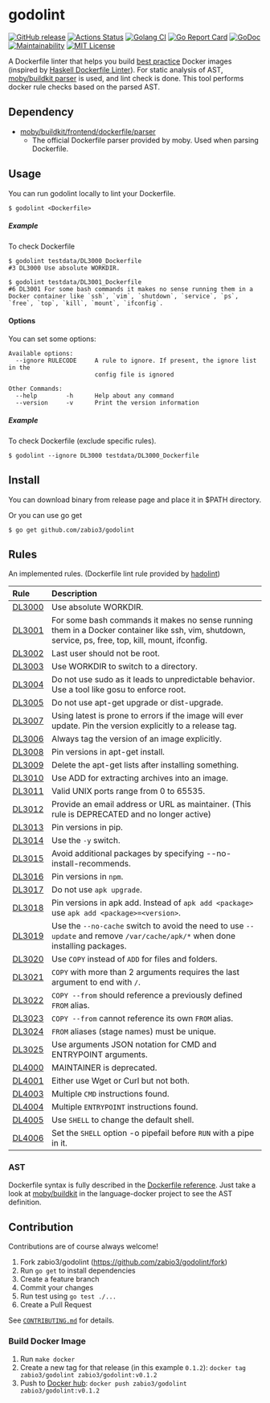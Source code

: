 godolint
===

[![GitHub release](http://img.shields.io/github/release/zabio3/godolint.svg?style=flat-square)](https://github.com/zabio3/godolint/releases/latest)
[![Actions Status](https://github.com/zabio3/godolint/workflows/go1.18/badge.svg)](https://github.com/zabio3/godolint/actions)
[![Golang CI](https://golangci.com/badges/github.com/zabio3/godolint.svg)](https://golangci.com/r/github.com/zabio3/godolint)
[![Go Report Card](https://goreportcard.com/badge/github.com/zabio3/godolint)](https://goreportcard.com/report/github.com/zabio3/godolint)
[![GoDoc](https://godoc.org/github.com/zabio3/godolint?status.svg)](https://godoc.org/github.com/zabio3/godolint)
[![Maintainability](https://api.codeclimate.com/v1/badges/4c1c216781e5592d4194/maintainability)](https://codeclimate.com/github/zabio3/godolint/maintainability)
[![MIT License](http://img.shields.io/badge/license-MIT-blue.svg?style=flat)](LICENSE)

A Dockerfile linter that helps you build [best practice](https://docs.docker.com/develop/develop-images/dockerfile_best-practices/) Docker images (inspired by [Haskell Dockerfile Linter](https://github.com/hadolint/hadolint)). 
For static analysis of AST, [moby/buildkit parser](https://github.com/moby/buildkit/tree/master/frontend/dockerfile/parser) is used, and lint check is done.
This tool performs docker rule checks based on the parsed AST.

## Dependency
 
  - [moby/buildkit/frontend/dockerfile/parser](https://github.com/moby/buildkit)
     - The official Dockerfile parser provided by moby. Used when parsing Dockerfile.
          
## Usage

You can run godolint locally to lint your Dockerfile.

```
$ godolint <Dockerfile>
```

##### Example

To check Dockerfile

```
$ godolint testdata/DL3000_Dockerfile
#3 DL3000 Use absolute WORKDIR. 

$ godolint testdata/DL3001_Dockerfile
#6 DL3001 For some bash commands it makes no sense running them in a Docker container like `ssh`, `vim`, `shutdown`, `service`, `ps`, `free`, `top`, `kill`, `mount`, `ifconfig`. 
```

#### Options

You can set some options:

```
Available options:
  --ignore RULECODE     A rule to ignore. If present, the ignore list in the
                        config file is ignored

Other Commands:
  --help        -h      Help about any command
  --version     -v      Print the version information
```

##### Example

To check Dockerfile (exclude specific rules).

```
$ godolint --ignore DL3000 testdata/DL3000_Dockerfile
```

## Install

You can download binary from release page and place it in $PATH directory.

Or you can use go get

```
$ go get github.com/zabio3/godolint
```

## Rules

An implemented rules. (Dockerfile lint rule provided by [hadolint](https://github.com/hadolint/hadolint))

| Rule                                                         | Description                                                                                                                                         |
|:-------------------------------------------------------------|:----------------------------------------------------------------------------------------------------------------------------------------------------|
| [DL3000](https://github.com/hadolint/hadolint/wiki/DL3000)   | Use absolute WORKDIR.                                                                                                                               |
| [DL3001](https://github.com/hadolint/hadolint/wiki/DL3001)   | For some bash commands it makes no sense running them in a Docker container like ssh, vim, shutdown, service, ps, free, top, kill, mount, ifconfig. |
| [DL3002](https://github.com/hadolint/hadolint/wiki/DL3002)   | Last user should not be root.                                                                                                                       |
| [DL3003](https://github.com/hadolint/hadolint/wiki/DL3003)   | Use WORKDIR to switch to a directory.                                                                                                               |
| [DL3004](https://github.com/hadolint/hadolint/wiki/DL3004)   | Do not use sudo as it leads to unpredictable behavior. Use a tool like gosu to enforce root.                                                        |
| [DL3005](https://github.com/hadolint/hadolint/wiki/DL3005)   | Do not use apt-get upgrade or dist-upgrade.                                                                                                         |
| [DL3007](https://github.com/hadolint/hadolint/wiki/DL3007)   | Using latest is prone to errors if the image will ever update. Pin the version explicitly to a release tag.                                         |
| [DL3006](https://github.com/hadolint/hadolint/wiki/DL3006)   | Always tag the version of an image explicitly.                                                                                                      |
| [DL3008](https://github.com/hadolint/hadolint/wiki/DL3008)   | Pin versions in apt-get install.                                                                                                                    |
| [DL3009](https://github.com/hadolint/hadolint/wiki/DL3009)   | Delete the apt-get lists after installing something.                                                                                                |
| [DL3010](https://github.com/hadolint/hadolint/wiki/DL3010)   | Use ADD for extracting archives into an image.                                                                                                      |
| [DL3011](https://github.com/hadolint/hadolint/wiki/DL3011)   | Valid UNIX ports range from 0 to 65535.                                                                                                             |
| [DL3012](https://github.com/hadolint/hadolint/wiki/DL3012)   | Provide an email address or URL as maintainer. (This rule is DEPRECATED and no longer active)                                                       |
| [DL3013](https://github.com/hadolint/hadolint/wiki/DL3013)   | Pin versions in pip.                                                                                                                                |
| [DL3014](https://github.com/hadolint/hadolint/wiki/DL3014)   | Use the `-y` switch.                                                                                                                                |
| [DL3015](https://github.com/hadolint/hadolint/wiki/DL3015)   | Avoid additional packages by specifying --no-install-recommends.                                                                                    |
| [DL3016](https://github.com/hadolint/hadolint/wiki/DL3016)   | Pin versions in `npm`.                                                                                                                              |
| [DL3017](https://github.com/hadolint/hadolint/wiki/DL3017)   | Do not use `apk upgrade`.                                                                                                                           |
| [DL3018](https://github.com/hadolint/hadolint/wiki/DL3018)   | Pin versions in apk add. Instead of `apk add <package>` use `apk add <package>=<version>`.                                                          |
| [DL3019](https://github.com/hadolint/hadolint/wiki/DL3019)   | Use the `--no-cache` switch to avoid the need to use `--update` and remove `/var/cache/apk/*` when done installing packages.                        |
| [DL3020](https://github.com/hadolint/hadolint/wiki/DL3020)   | Use `COPY` instead of `ADD` for files and folders.                                                                                                  |
| [DL3021](https://github.com/hadolint/hadolint/wiki/DL3021)   | `COPY` with more than 2 arguments requires the last argument to end with `/`.                                                                       |
| [DL3022](https://github.com/hadolint/hadolint/wiki/DL3022)   | `COPY --from` should reference a previously defined `FROM` alias.                                                                                   |
| [DL3023](https://github.com/hadolint/hadolint/wiki/DL3023)   | `COPY --from` cannot reference its own `FROM` alias.                                                                                                |
| [DL3024](https://github.com/hadolint/hadolint/wiki/DL3024)   | `FROM` aliases (stage names) must be unique.                                                                                                        |
| [DL3025](https://github.com/hadolint/hadolint/wiki/DL3025)   | Use arguments JSON notation for CMD and ENTRYPOINT arguments.                                                                                       |
| [DL4000](https://github.com/hadolint/hadolint/wiki/DL4000)   | MAINTAINER is deprecated.                                                                                                                           |
| [DL4001](https://github.com/hadolint/hadolint/wiki/DL4001)   | Either use Wget or Curl but not both.                                                                                                               |
| [DL4003](https://github.com/hadolint/hadolint/wiki/DL4003)   | Multiple `CMD` instructions found.                                                                                                                  |
| [DL4004](https://github.com/hadolint/hadolint/wiki/DL4004)   | Multiple `ENTRYPOINT` instructions found.                                                                                                           |
| [DL4005](https://github.com/hadolint/hadolint/wiki/DL4005)   | Use `SHELL` to change the default shell.                                                                                                            |
| [DL4006](https://github.com/hadolint/hadolint/wiki/DL4006)   | Set the `SHELL` option -o pipefail before `RUN` with a pipe in it.                                                                                  |

### AST

Dockerfile syntax is fully described in the [Dockerfile reference](https://docs.docker.com/engine/reference/builder/). 
Just take a look at [moby/buildkit](https://github.com/moby/buildkit/tree/master/frontend/dockerfile/parser) in the language-docker project to see the AST definition.

## Contribution
Contributions are of course always welcome!

1. Fork zabio3/godolint (https://github.com/zabio3/godolint/fork)
2. Run `go get` to install dependencies
3. Create a feature branch
4. Commit your changes
5. Run test using `go test ./...`
6. Create a Pull Request

See [`CONTRIBUTING.md`](https://github.com/zabio3/godolint/blob/master/CONTRIBUTING.md) for details.

### Build Docker Image

1. Run `make docker`
2. Create a new tag for that release (in this example `0.1.2`): `docker tag zabio3/godolint zabio3/godolint:v0.1.2`
3. Push to [Docker hub](https://hub.docker.com): `docker push zabio3/godolint zabio3/godolint:v0.1.2`
